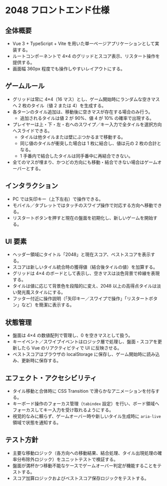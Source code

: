# 2048 フロントエンド仕様

## 全体概要
- Vue 3 + TypeScript + Vite を用いた単一ページアプリケーションとして実装する。
- ルートコンポーネントで 4×4 のグリッドとスコア表示、リスタート操作を提供する。
- 画面幅 360px 程度でも操作しやすいレイアウトにする。

## ゲームルール
- グリッドは常に 4×4（16 マス）とし、ゲーム開始時にランダムな空きマスへ 2 枚のタイル（値 2 または 4）を生成する。
- 各ターンのタイル追加は、移動後に空きマスが存在する場合のみ行う。
  - 追加されるタイルは値 2 が 90%、値 4 が 10% の確率で出現する。
- プレイヤーは上・下・左・右へのスワイプ／キー入力で全タイルを選択方向へスライドできる。
  - タイルは他タイルまたは壁にぶつかるまで移動する。
  - 同じ値のタイルが衝突した場合は 1 枚に結合し、値は元の 2 枚の合計となる。
  - 1 手番内で結合したタイルは同手番中に再結合できない。
- 全てのマスが埋まり、かつどの方向にも移動・結合できない場合はゲームオーバーとする。

## インタラクション
- PC では矢印キー（上下左右）で操作できる。
- モバイル／タブレットではタッチのスワイプ操作で対応する方向へ移動できる。
- リスタートボタンを押すと現在の盤面を初期化し、新しいゲームを開始する。

## UI 要素
- ヘッダー領域にタイトル「2048」と現在スコア、ベストスコアを表示する。
- スコアは新しいタイル統合時の獲得値（結合後タイルの値）を加算する。
- グリッドは 4×4 のボードとして表示し、空きマスは淡色背景で枠線を表現する。
- タイルは値に応じて背景色を段階的に変え、2048 以上の高得点タイルは淡い発光風スタイルにする。
- フッター付近に操作説明（「矢印キー／スワイプで操作」「リスタートボタン」など）を簡潔に表示する。

## 状態管理
- 盤面は 4×4 の数値配列で管理し、0 を空きマスとして扱う。
- キーイベント／スワイプイベントはロジック層で処理し、盤面・スコアを更新したら Vue のリアクティビティで UI に反映させる。
- ベストスコアはブラウザの localStorage に保存し、ゲーム開始時に読み込み、更新時に保存する。

## エフェクト・アクセシビリティ
- タイル移動と合体時に CSS Transition で滑らかなアニメーションを付与する。
- キーボード操作のフォーカス管理（`tabindex` 設定）を行い、ボード領域へフォーカスしてキー入力を受け取れるようにする。
- 視覚的なみに頼らず、ゲームオーバー時や新しいタイル生成時に `aria-live` 領域で状態を通知する。

## テスト方針
- 主要な移動ロジック（各方向への移動結果、結合処理、タイル出現処理の確率分布除外ロジック）をユニットテストで検証する。
- 盤面が満杯かつ移動不能なケースでゲームオーバー判定が機能することをテストする。
- スコア加算ロジックおよびベストスコア保存ロジックをテストする。

